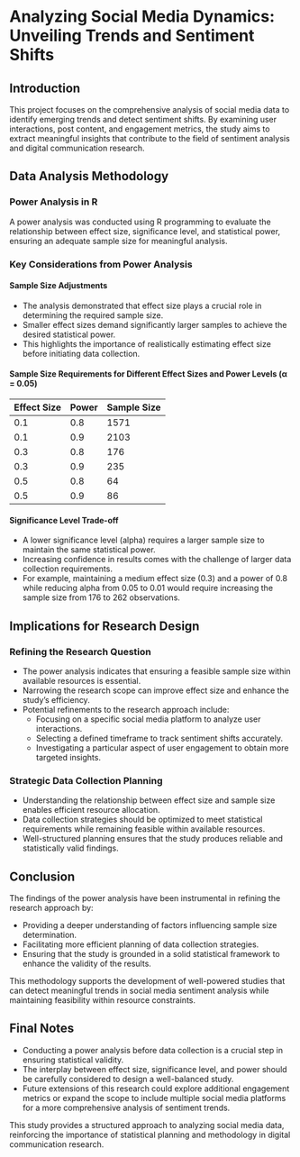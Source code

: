 # Analyzing Social Media Dynamics: Unveiling Trends and Sentiment Shifts

## Introduction
This project focuses on the comprehensive analysis of social media data to identify emerging trends and detect sentiment shifts. By examining user interactions, post content, and engagement metrics, the study aims to extract meaningful insights that contribute to the field of sentiment analysis and digital communication research.

## Data Analysis Methodology
### Power Analysis in R
A power analysis was conducted using R programming to evaluate the relationship between effect size, significance level, and statistical power, ensuring an adequate sample size for meaningful analysis.

### Key Considerations from Power Analysis

#### Sample Size Adjustments
- The analysis demonstrated that effect size plays a crucial role in determining the required sample size.
- Smaller effect sizes demand significantly larger samples to achieve the desired statistical power.
- This highlights the importance of realistically estimating effect size before initiating data collection.

#### Sample Size Requirements for Different Effect Sizes and Power Levels (α = 0.05)

| Effect Size | Power | Sample Size |
|------------|-------|-------------|
| 0.1        | 0.8   | 1571        |
| 0.1        | 0.9   | 2103        |
| 0.3        | 0.8   | 176         |
| 0.3        | 0.9   | 235         |
| 0.5        | 0.8   | 64          |
| 0.5        | 0.9   | 86          |

#### Significance Level Trade-off
- A lower significance level (alpha) requires a larger sample size to maintain the same statistical power.
- Increasing confidence in results comes with the challenge of larger data collection requirements.
- For example, maintaining a medium effect size (0.3) and a power of 0.8 while reducing alpha from 0.05 to 0.01 would require increasing the sample size from 176 to 262 observations.

## Implications for Research Design
### Refining the Research Question
- The power analysis indicates that ensuring a feasible sample size within available resources is essential.
- Narrowing the research scope can improve effect size and enhance the study’s efficiency.
- Potential refinements to the research approach include:
  - Focusing on a specific social media platform to analyze user interactions.
  - Selecting a defined timeframe to track sentiment shifts accurately.
  - Investigating a particular aspect of user engagement to obtain more targeted insights.

### Strategic Data Collection Planning
- Understanding the relationship between effect size and sample size enables efficient resource allocation.
- Data collection strategies should be optimized to meet statistical requirements while remaining feasible within available resources.
- Well-structured planning ensures that the study produces reliable and statistically valid findings.

## Conclusion
The findings of the power analysis have been instrumental in refining the research approach by:
- Providing a deeper understanding of factors influencing sample size determination.
- Facilitating more efficient planning of data collection strategies.
- Ensuring that the study is grounded in a solid statistical framework to enhance the validity of the results.

This methodology supports the development of well-powered studies that can detect meaningful trends in social media sentiment analysis while maintaining feasibility within resource constraints.

## Final Notes
- Conducting a power analysis before data collection is a crucial step in ensuring statistical validity.
- The interplay between effect size, significance level, and power should be carefully considered to design a well-balanced study.
- Future extensions of this research could explore additional engagement metrics or expand the scope to include multiple social media platforms for a more comprehensive analysis of sentiment trends.

This study provides a structured approach to analyzing social media data, reinforcing the importance of statistical planning and methodology in digital communication research.

